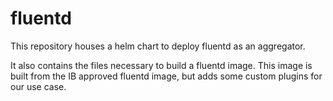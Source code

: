 # fluentd

This repository houses a helm chart to deploy fluentd as an aggregator.

It also contains the files necessary to build a fluentd image. This image is built from the IB approved fluentd image, but adds some custom plugins for our use case.
